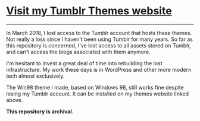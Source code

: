 # [Visit my Tumblr Themes website](http://eathemes.tumblr.com)

---

In March 2018, I lost access to the Tumblr account that hosts these themes. Not really a loss since I haven't been using Tumblr for many years. So far as this repository is concerned, I've lost access to all assets stored on Tumblr, and can't access the blogs associated with them anymore. 

I'm hesitant to invest a great deal of time into rebuilding the lost infrastructure. My work these days is in WordPress and other more modern tech almost exclusively.

The Win98 theme I made, based on Windows 98, still works fine despite losing my Tumblr account. It can be installed on my themes website linked above.

**This repository is archival.**
